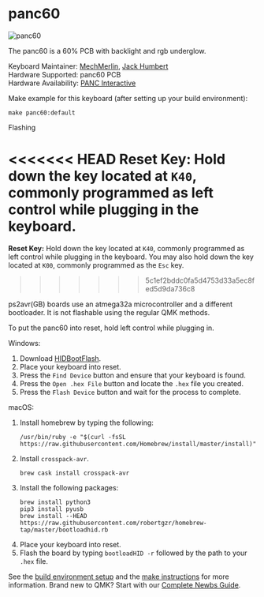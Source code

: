 # panc60

![panc60](https://imgix.ttcdn.co/i/product/original/0/670893-eca4599c4aad489dbe62609ac2fed86e.jpeg?q=100&auto=format%2Ccompress&w=500)

The panc60 is a 60% PCB with backlight and rgb underglow.   

Keyboard Maintainer: [MechMerlin](https://github.com/mechmerlin), [Jack Humbert](https://github.com/jackhumbert)   
Hardware Supported: panc60 PCB  
Hardware Availability: [PANC Interactive](https://store.panc.co/product/panc60-60-pcb)   

Make example for this keyboard (after setting up your build environment):

    make panc60:default

Flashing

<<<<<<< HEAD
**Reset Key:** Hold down the key located at `K40`, commonly programmed as left control while plugging in the keyboard.
=======
**Reset Key:** Hold down the key located at `K40`, commonly programmed as left control while plugging in the keyboard. You may also hold down the key located at `K00`, commonly programmed as the `Esc` key. 
>>>>>>> 5c1ef2bddc0fa5d4753d33a5ec8fed5d9da736c8

ps2avr(GB) boards use an atmega32a microcontroller and a different bootloader. It is not flashable using the regular QMK methods. 

To put the panc60 into reset, hold left control while plugging in. 

Windows: 
1. Download [HIDBootFlash](http://vusb.wikidot.com/project:hidbootflash).
2. Place your keyboard into reset. 
3. Press the `Find Device` button and ensure that your keyboard is found.
4. Press the `Open .hex File` button and locate the `.hex` file you created.
5. Press the `Flash Device` button and wait for the process to complete. 

macOS:
1. Install homebrew by typing the following:   
    ```
    /usr/bin/ruby -e "$(curl -fsSL https://raw.githubusercontent.com/Homebrew/install/master/install)"
    ```
2. Install `crosspack-avr`.  
    ```
    brew cask install crosspack-avr
    ```
3. Install the following packages:
    ```
    brew install python3
    pip3 install pyusb
    brew install --HEAD https://raw.githubusercontent.com/robertgzr/homebrew-tap/master/bootloadhid.rb

4. Place your keyboard into reset. 
5. Flash the board by typing `bootloadHID -r` followed by the path to your `.hex` file. 

See the [build environment setup](https://docs.qmk.fm/#/getting_started_build_tools) and the [make instructions](https://docs.qmk.fm/#/getting_started_make_guide) for more information. Brand new to QMK? Start with our [Complete Newbs Guide](https://docs.qmk.fm/#/newbs).
